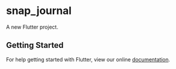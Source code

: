 # snap_journal

A new Flutter project.

## Getting Started

For help getting started with Flutter, view our online
[documentation](https://flutter.io/).
